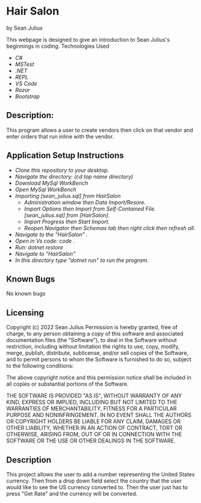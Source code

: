 # Hair Salon

by Sean Julius

This webpage is designed to give an introduction to Sean Julius's beginnings in coding.
Technologies Used
* _C#_
* _MSTest_
* _.NET_
* _REPL_
* _VS Code_
* _Razor_
* _Bootstrap_


## Description:

This program allows a user to create vendors then click on that vendor and enter orders that run inline with the vendor.

## Application Setup Instructions

* _Clone this repository to your desktop._
* _Navigate the directory: (cd top name directory)_
* _Download MySql WorkBench_
* _Open MySql WorkBench_
* _Importing [sean_julius.sql] from HairSalon_
  * _Administration window then Data Import/Resore._
  * _Import Options then Import from Self-Contained File. [sean_julius.sql] from [HairSalon]._
  * _Import Progress then Start Import._
  * _Reopen Navigator then Schemas tab then right click then refresh all._
* _Navigate to the "HairSalon" ._
* _Open in Vs code: code ._
* _Run: dotnet restore_
* _Navigate to "HairSalon"_
* _In this directory type "dotnet run" to run the program._

## Known Bugs

No known bugs

## Licensing

Copyright (c) 2022 Sean Julius
Permission is hereby granted, free of charge, to any person obtaining a copy of this software and associated documentation files (the "Software"), to deal in the Software without restriction, including without limitation the rights to use, copy, modify, merge, publish, distribute, sublicense, and/or sell copies of the Software, and to permit persons to whom the Software is furnished to do so, subject to the following conditions:

The above copyright notice and this permission notice shall be included in all copies or substantial portions of the Software.

THE SOFTWARE IS PROVIDED "AS IS", WITHOUT WARRANTY OF ANY KIND, EXPRESS OR IMPLIED, INCLUDING BUT NOT LIMITED TO THE WARRANTIES OF MERCHANTABILITY, FITNESS FOR A PARTICULAR PURPOSE AND NONINFRINGEMENT. IN NO EVENT SHALL THE AUTHORS OR COPYRIGHT HOLDERS BE LIABLE FOR ANY CLAIM, DAMAGES OR OTHER LIABILITY, WHETHER IN AN ACTION OF CONTRACT, TORT OR OTHERWISE, ARISING FROM, OUT OF OR IN CONNECTION WITH THE SOFTWARE OR THE USE OR OTHER DEALINGS IN THE SOFTWARE.

## Description

This project allows the user to add a number representing the United States currency. Then from a drop down field select the country that the user would like to see the US currency converted to. Then the user just has to press "Get Rate" and the currency will be converted.
